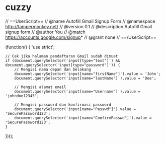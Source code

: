 # cuzzy

// ==UserScript==
// @name         Autofill Gmail Signup Form
// @namespace    http://tampermonkey.net/
// @version      0.1
// @description  Autofill Gmail signup form
// @author       You
// @match        https://accounts.google.com/signup*
// @grant        none
// ==/UserScript==

(function() {
    'use strict';
    
    // Cek jika halaman pendaftaran Gmail sudah dimuat
    if (document.querySelector('input[type="text"]') && document.querySelector('input[type="password"]')) {
        // Mengisi nama depan dan belakang
        document.querySelector('input[name="firstName"]').value = 'John';
        document.querySelector('input[name="lastName"]').value = 'Doe';
        
        // Mengisi alamat email
        document.querySelector('input[name="Username"]').value = 'johndoe12345';
        
        // Mengisi password dan konfirmasi password
        document.querySelector('input[name="Passwd"]').value = 'SecurePassword123';
        document.querySelector('input[name="ConfirmPasswd"]').value = 'SecurePassword123';
    }
})();

